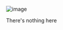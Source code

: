 ![image](https://github.com/user-attachments/assets/669fc31b-c587-406a-a529-854297ddb7f6)

There's nothing here
